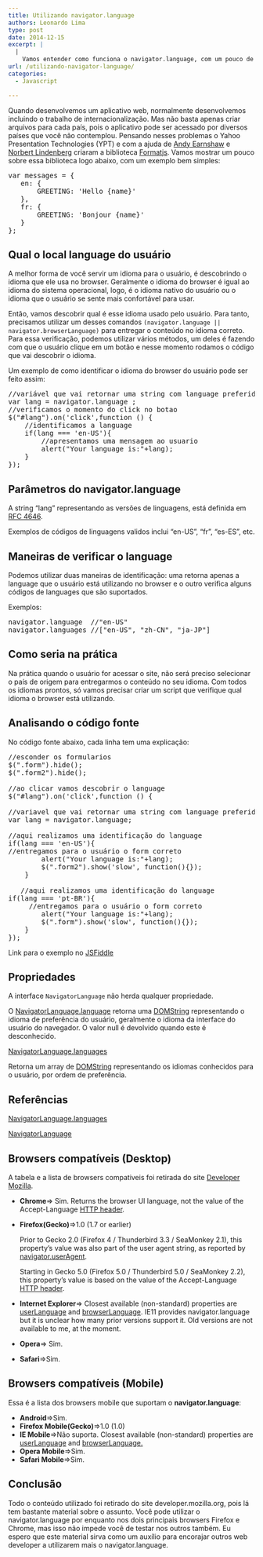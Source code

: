 ```yaml
---
title: Utilizando navigator.language
authors: Leonardo Lima
type: post
date: 2014-12-15
excerpt: |
  |
    Vamos entender como funciona o navigator.language, com um pouco de teoria e prática.
url: /utilizando-navigator-language/
categories:
  - Javascript

---
```

Quando desenvolvemos um aplicativo web, normalmente desenvolvemos incluindo o trabalho de internacionalização. Mas não basta apenas criar arquivos para cada país, pois o aplicativo pode ser acessado por diversos países que você não contemplou. Pensando nesses problemas o Yahoo Presentation Technologies (YPT) e com a ajuda de [Andy Earnshaw][1] e [Norbert Lindenberg][2] criaram a biblioteca [Formatjs][3]. Vamos mostrar um pouco sobre essa biblioteca logo abaixo, com um exemplo bem simples:

<pre class="lang-javascript">var messages = {
   en: {
       GREETING: 'Hello {name}'
   },
   fr: {
       GREETING: 'Bonjour {name}'
   }
};
</pre>

## Qual o local language do usuário

A melhor forma de você servir um idioma para o usuário, é descobrindo o idioma que ele usa no browser. Geralmente o idioma do browser é igual ao idioma do sistema operacional, logo, é o idioma nativo do usuário ou o idioma que o usuário se sente mais confortável para usar. 

Então, vamos descobrir qual é esse idioma usado pelo usuário. Para tanto, precisamos utilizar um desses comandos `(navigator.language || navigator.browserLanguage)` para entregar o conteúdo no idioma correto. Para essa verificação, podemos utilizar vários métodos, um deles é fazendo com que o usuário clique em um botão e nesse momento rodamos o código que vai descobrir o idioma.

Um exemplo de como identificar o idioma do browser do usuário pode ser feito assim:

<pre class="lang-javascript">//variável que vai retornar uma string com language preferida do usuario
var lang = navigator.language ;
//verificamos o momento do click no botao
$("#lang").on('click',function () {
    //identificamos a language
    if(lang === 'en-US'){
        //apresentamos uma mensagem ao usuario
        alert("Your language is:"+lang);
    }
});
</pre>

## Parâmetros do navigator.language

A string “lang” representando as versões de linguagens, está definida em [RFC 4646][4].
  
Exemplos de códigos de linguagens validos inclui &#8220;en-US&#8221;, &#8220;fr&#8221;, &#8220;es-ES&#8221;, etc. 

## Maneiras de verificar o language

Podemos utilizar duas maneiras de identificação: uma retorna apenas a language que o usuário está utilizando no browser e o outro verifica alguns códigos de languages que são suportados.

Exemplos:

<pre class="lang-javascript">navigator.language  //"en-US"
navigator.languages //["en-US", "zh-CN", "ja-JP"]
</pre>

## Como seria na prática

Na prática quando o usuário for acessar o site, não será preciso selecionar o país de origem para entregarmos o conteúdo no seu idioma. Com todos os idiomas prontos, só vamos precisar criar um script que verifique qual idioma o browser está utilizando. 

## Analisando o código fonte

No código fonte abaixo, cada linha tem uma explicação: 

<pre class="lang-javascript">//esconder os formularios
$(".form").hide();
$(".form2").hide();

//ao clicar vamos descobrir o language
$("#lang").on('click',function () {

//variavel que vai retornar uma string com language preferida do usuario
var lang = navigator.language;    

//aqui realizamos uma identificação do language 
if(lang === 'en-US'){
//entregamos para o usuário o form correto
        alert("Your language is:"+lang);
        $(".form2").show('slow', function(){});        
    }

   //aqui realizamos uma identificação do language 
if(lang === 'pt-BR'){
     //entregamos para o usuário o form correto
        alert("Your language is:"+lang);
        $(".form").show('slow', function(){});        
    }    
});
</pre>

Link para o exemplo no [JSFiddle][5]

## Propriedades

A interface `NavigatorLanguage` não herda qualquer propriedade.
  
O [NavigatorLanguage.language][6] retorna uma [DOMString][7] representando o idioma de preferência do usuário, geralmente o idioma da interface do usuário do navegador. O valor null é devolvido quando este é desconhecido.

[NavigatorLanguage.languages][8]
  
Retorna um array de [DOMString][7] representando os idiomas conhecidos para o usuário, por ordem de preferência. 

## Referências

[NavigatorLanguage.languages][8]

[NavigatorLanguage][9]

## Browsers compatíveis (Desktop)

A tabela e a lista de browsers compativeis foi retirada do site [Developer Mozilla][10]. 

  * **Chrome**=> Sim. Returns the browser UI language, not the value of the Accept-Language [HTTP header][11].
  * **Firefox(Gecko)**=>1.0 (1.7 or earlier)
  
    Prior to Gecko 2.0 (Firefox 4 / Thunderbird 3.3 / SeaMonkey 2.1), this property&#8217;s value was also part of the user agent string, as reported by [navigator.userAgent][12].
  
    Starting in Gecko 5.0 (Firefox 5.0 / Thunderbird 5.0 / SeaMonkey 2.2), this property&#8217;s value is based on the value of the Accept-Language [HTTP header][11].
  * **Internet Explorer**=> Closest available (non-standard) properties are [userLanguage][13] and [browserLanguage][14]. IE11 provides navigator.language but it is unclear how many prior versions support it. Old versions are not available to me, at the moment.
  * **Opera**=> Sim.
  * **Safari**=>Sim.

## Browsers compatíveis (Mobile)

Essa é a lista dos browsers mobile que suportam o **navigator.language**: 

  * **Android**=>Sim.
  * **Firefox Mobile(Gecko)**=>1.0 (1.0)
  * **IE Mobile**=>Não suporta. Closest available (non-standard) properties are [userLanguage][13] and [browserLanguage.][14]
  * **Opera Mobile**=>Sim.
  * **Safari Mobile**=>Sim.

## Conclusão

Todo o conteúdo utilizado foi retirado do site developer.mozilla.org, pois lá tem bastante material sobre o assunto. Você pode utilizar o navigator.language por enquanto nos dois principais browsers Firefox e Chrome, mas isso não impede você de testar nos outros também. Eu espero que este material sirva como um auxílio para encorajar outros web developer a utilizarem mais o navigator.language.

 [1]: https://github.com/andyearnshaw
 [2]: https://norbertlindenberg.com
 [3]: https://formatjs.io/
 [4]: https://tools.ietf.org/html/rfc4646
 [5]: https://jsfiddle.net/leonardo403/f9f70vgh/10/
 [6]: https://developer.mozilla.org/en-US/docs/Web/API/NavigatorLanguage.language
 [7]: https://developer.mozilla.org/en-US/docs/Web/API/DOMString
 [8]: https://developer.mozilla.org/en-US/docs/Web/API/NavigatorLanguage.languages
 [9]: https://developer.mozilla.org/en-US/docs/Web/API/NavigatorLanguage
 [10]: https://developer.mozilla.org
 [11]: https://developer.mozilla.org/en/HTTP/Headers
 [12]: https://developer.mozilla.org/en-US/docs/Web/API/window.navigator.userAgent
 [13]: https://msdn.microsoft.com/en-us/library/ie/ms534713.aspx
 [14]: https://msdn.microsoft.com/en-us/library/ie/ms533542.aspx